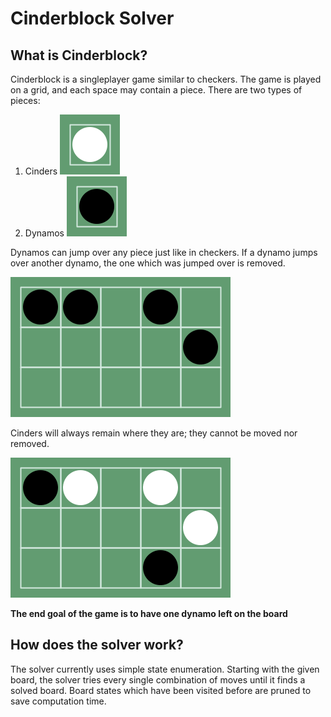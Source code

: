 # Cinderblock Solver

## What is Cinderblock?
Cinderblock is a singleplayer game similar to checkers. The game is played on a grid, and each space may contain a piece. There are two types of pieces:

1. Cinders ![represented by a white circle](./img/cinder.png)
2. Dynamos ![represented by a black circle](./img/dynamo.png)

Dynamos can jump over any piece just like in checkers. If a dynamo jumps over another dynamo, the one which was jumped over is removed.

![Dynamos jumping over each other](./img/dynamos.gif)

Cinders will always remain where they are; they cannot be moved nor removed.

![Dynamo jumping over cinders and going for the kill](./img/cinders.gif)

**The end goal of the game is to have one dynamo left on the board**

## How does the solver work?
The solver currently uses simple state enumeration. Starting with the given board, the solver tries every single combination of moves until it finds a solved board. Board states which have been visited before are pruned to save computation time.